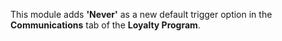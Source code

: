 This module adds **'Never'** as a new default trigger option in the **Communications** tab of the **Loyalty Program**.
